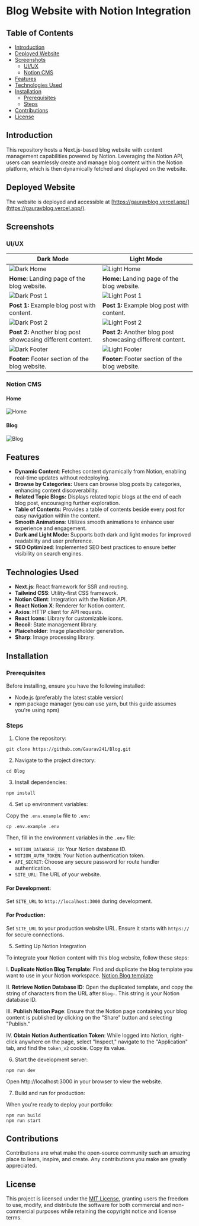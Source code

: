 # Blog Website with Notion Integration

## Table of Contents

- [Introduction](#introduction)
- [Deployed Website](#deployed-website)
- [Screenshots](#screenshots)
    - [UI/UX](#uiux)
    - [Notion CMS](#notion-cms)
- [Features](#features)
- [Technologies Used](#technologies-used)
- [Installation](#installation)
    - [Prerequisites](#prerequisites)
    - [Steps](#steps)
- [Contributions](#contributions)
- [License](#license)

## Introduction

This repository hosts a Next.js-based blog website with content management capabilities powered by Notion. Leveraging the Notion API, users can seamlessly create and manage blog content within the Notion platform, which is then dynamically fetched and displayed on the website.

## Deployed Website

The website is deployed and accessible at [https://gauravblog.vercel.app/](https://gauravblog.vercel.app/).

## Screenshots

### UI/UX

| Dark Mode                                                           | Light Mode                                                          |
|---------------------------------------------------------------------|---------------------------------------------------------------------|
| ![Dark Home](visuals/ss/Home-dark.png)                              | ![Light Home](visuals/ss/Home-light.png)                            |
| **Home:** Landing page of the blog website.                         | **Home:** Landing page of the blog website.                         |
| ![Dark Post 1](visuals/ss/Post-1-dark.png)                          | ![Light Post 1](visuals/ss/Post-1-light.png)                        |
| **Post 1:** Example blog post with content.                         | **Post 1:** Example blog post with content.                         |
| ![Dark Post 2](visuals/ss/Post-2-dark.png)                          | ![Light Post 2](visuals/ss/Post-2-light.png)                        |
| **Post 2:** Another blog post showcasing different content.         | **Post 2:** Another blog post showcasing different content.         |
| ![Dark Footer](visuals/ss/Footer-dark.png)                          | ![Light Footer](visuals/ss/Footer-light.png)                        |
| **Footer:** Footer section of the blog website.                     | **Footer:** Footer section of the blog website.                     |

### Notion CMS

#### Home
![Home](visuals/ss/NotionCMS.png)

#### Blog
![Blog](visuals/ss/NotionCMS-Blog.png)

## Features

- **Dynamic Content**: Fetches content dynamically from Notion, enabling real-time updates without redeploying.
- **Browse by Categories:** Users can browse blog posts by categories, enhancing content discoverability.
- **Related Topic Blogs:** Displays related topic blogs at the end of each blog post, encouraging further exploration.
- **Table of Contents:** Provides a table of contents beside every post for easy navigation within the content.
- **Smooth Animations**: Utilizes smooth animations to enhance user experience and engagement.
- **Dark and Light Mode:** Supports both dark and light modes for improved readability and user preference.
- **SEO Optimized**: Implemented SEO best practices to ensure better visibility on search engines.

## Technologies Used

- **Next.js**: React framework for SSR and routing.
- **Tailwind CSS**: Utility-first CSS framework.
- **Notion Client**: Integration with the Notion API.
- **React Notion X**: Renderer for Notion content.
- **Axios**: HTTP client for API requests.
- **React Icons**: Library for customizable icons.
- **Recoil**: State management library.
- **Plaiceholder**: Image placeholder generation.
- **Sharp**: Image processing library.

## Installation

### Prerequisites

Before installing, ensure you have the following installed:

- Node.js (preferably the latest stable version)
- npm package manager (you can use yarn, but this guide assumes you're using npm)

### Steps

1. Clone the repository:

```
git clone https://github.com/Gaurav241/Blog.git
```

2. Navigate to the project directory:

```
cd Blog
```

3. Install dependencies:

```
npm install
```

4. Set up environment variables:

Copy the `.env.example` file to `.env`:

```
cp .env.example .env
```
Then, fill in the environment variables in the `.env` file:

- `NOTION_DATABASE_ID`: Your Notion database ID.
- `NOTION_AUTH_TOKEN`: Your Notion authentication token.
- `API_SECRET`: Choose any secure password for route handler authentication.
- `SITE_URL`: The URL of your website.

#### For Development:

Set `SITE_URL` to `http://localhost:3000` during development.

#### For Production:

Set `SITE_URL` to your production website URL. Ensure it starts with `https://` for secure connections.

5. Setting Up Notion Integration

To integrate your Notion content with this blog website, follow these steps:

I. **Duplicate Notion Blog Template**: Find and duplicate the blog template you want to use in your Notion workspace. [Notion Blog template](https://slash-makemake-be9.notion.site/Template-of-Blog-3bbf99b142f24883950b655bc32d5892)

II. **Retrieve Notion Database ID**: Open the duplicated template, and copy the string of characters from the URL after `Blog-`. This string is your Notion database ID.

III. **Publish Notion Page**: Ensure that the Notion page containing your blog content is published by clicking on the "Share" button and selecting "Publish."

IV. **Obtain Notion Authentication Token**: While logged into Notion, right-click anywhere on the page, select "Inspect," navigate to the "Application" tab, and find the `token_v2` cookie. Copy its value.

6. Start the development server:

```
npm run dev
```
Open http://localhost:3000 in your browser to view the website.

7. Build and run for production:

When you're ready to deploy your portfolio:
```
npm run build
npm run start
```

## Contributions

Contributions are what make the open-source community such an amazing place to learn, inspire, and create. Any contributions you make are greatly appreciated.

## License

This project is licensed under the [MIT License](LICENSE.txt), granting users the freedom to use, modify, and distribute the software for both commercial and non-commercial purposes while retaining the copyright notice and license terms.
